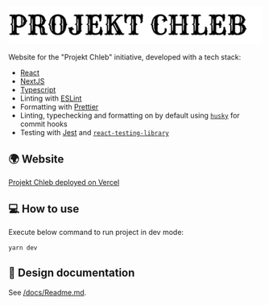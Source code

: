 ![dwadwa](./public/logo.png)

Website for the "Projekt Chleb" initiative, developed with a tech stack:

- [React](https://reactjs.org)
- [NextJS](https://nextjs.org)
- [Typescript](https://www.typescriptlang.org/)
- Linting with [ESLint](https://eslint.org/)
- Formatting with [Prettier](https://prettier.io/)
- Linting, typechecking and formatting on by default using [`husky`](https://github.com/typicode/husky) for commit hooks
- Testing with [Jest](https://jestjs.io/) and [`react-testing-library`](https://testing-library.com/docs/react-testing-library/intro)

## 🌍 Website

[Projekt Chleb deployed on Vercel](https://projekt-chleb-website.vercel.app)

## 💻 How to use

Execute below command to run project in dev mode:

```bash
yarn dev
```

## 🎨 Design documentation

See [/docs/Readme.md](/docs/Readme.md).

